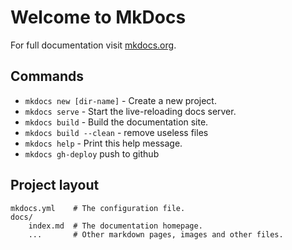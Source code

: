 # Welcome to MkDocs

For full documentation visit [mkdocs.org](https://mkdocs.org).

## Commands

* `mkdocs new [dir-name]` - Create a new project.
* `mkdocs serve` - Start the live-reloading docs server.
* `mkdocs build` - Build the documentation site.
* `mkdocs build --clean` - remove useless files
* `mkdocs help` - Print this help message.
* `mkdocs gh-deploy`  push to github

## Project layout

    mkdocs.yml    # The configuration file.
    docs/
        index.md  # The documentation homepage.
        ...       # Other markdown pages, images and other files.

